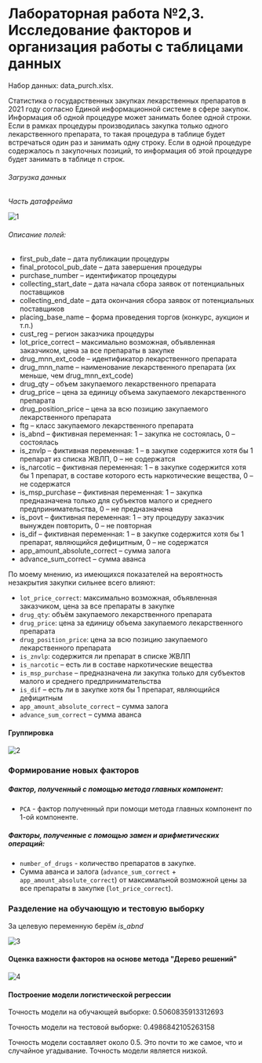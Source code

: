 # Лабораторная работа №2,3. Исследование факторов и организация работы с таблицами данных

Набор данных: data_purch.xlsx.

Статистика о государственных закупках лекарственных препаратов в 2021 году согласно Единой информационной системе в сфере закупок.
Информация  об  одной  процедуре  может  занимать  более  одной  строки.  
Если    в    рамках    процедуры    производилась    закупка    только    одного лекарственного препарата, 
то такая процедура в таблице будет встречаться один раз и занимать одну строку. 
Если в одной процедуре содержалось n закупочных  позиций,  то  информация  об  этой  процедуре  будет  занимать  в таблице n строк.

###### Загрузка данных

*Часть датафрейма*

![1](https://user-images.githubusercontent.com/94290501/230196655-e23cedd2-40b8-4e16-9b25-a2427617d8d7.jpg)

######  Описание полей:

* first_pub_date – дата публикации процедуры
* final_protocol_pub_date – дата завершения процедуры
* purchase_number – идентификатор процедуры
* collecting_start_date – дата начала сбора заявок от потенциальных поставщиков
* collecting_end_date – дата окончания сбора заявок от потенциальных поставщиков
* placing_base_name – форма проведения торгов (конкурс, аукцион и т.п.)
* cust_reg – регион заказчика процедуры
* lot_price_correct – максимально возможная, объявленная заказчиком, цена за все препараты в закупке
* drug_mnn_ext_code – идентификатор лекарственного препарата
* drug_mnn_name – наименование лекарственного препарата (их меньше, чем drug_mnn_ext_code)
* drug_qty – объем закупаемого лекарственного препарата
* drug_price – цена за единицу объема закупаемого лекарственного препарата
* drug_position_price – цена за всю позицию закупаемого лекарственного препарата
* ftg – класс закупаемого лекарственного препарата
* is_abnd – фиктивная переменная: 1 – закупка не состоялась, 0 – состоялась
* is_znvlp – фиктивная переменная: 1 – в закупке содержится хотя бы 1 препарат из списка ЖВЛП, 0 – не содержатся
* is_narcotic – фиктивная переменная: 1 – в закупке содержится хотя бы 1 препарат, в составе которого есть наркотические вещества, 0 – не содержатся
* is_msp_purchase – фиктивная переменная: 1 – закупка предназначена только для субъектов малого и среднего предпринимательства, 0 – не предназначена
* is_povt – фиктивная переменная: 1 – эту процедуру заказчик вынужден повторить, 0 – не повторная
* is_dif – фиктивная переменная: 1 – в закупке содержится хотя бы 1 препарат, являющийся дефицитным, 0 – не содержатся
* app_amount_absolute_correct – сумма залога
* advance_sum_correct – сумма аванса

По моему мнению, из имеющихся показателей на вероятность незакрытия закупки сильнее всего влияют:

- `lot_price_correct`: максимально возможная, объявленная заказчиком, цена за все препараты в закупке
- `drug_qty`: объём закупаемого лекарственного препарата
- `drug_price`: цена за единицу объема закупаемого лекарственного препарата
- `drug_position_price`: цена за всю позицию закупаемого лекарственного препарата
- `is_znvlp`: содержится ли препарат в списке ЖВЛП
- `is_narcotic` – есть ли в составе наркотические вещества
- `is_msp_purchase` – предназначена ли закупка только для субъектов малого и среднего предпринимательства
- `is_dif` – есть ли в закупке хотя бы 1 препарат, являющийся дефицитным
- `app_amount_absolute_correct` – сумма залога
- `advance_sum_correct` – сумма аванса

#### Группировка

![2](https://user-images.githubusercontent.com/94290501/230196686-9293ec85-cdd0-47a6-a256-b24ec67e1bc0.jpg)

### Формирование новых факторов

##### Фактор, полученный с помощью метода главных компонент:
- `PCA` - фактор полученный при помощи метода главных компонент по 1-ой компоненте.

##### Факторы, полученные с помощью замен и арифметических операций:
- `number_of_drugs` - количество препаратов в закупке.
- Сумма аванса и залога (`advance_sum_correct` + `app_amount_absolute_correct`) от максимальной возможной цены за все препараты в закупке (`lot_price_correct`).

### Разделение на обучающую и тестовую выборку

За целевую переменную берём *is_abnd*

![3](https://user-images.githubusercontent.com/94290501/230196722-14100352-c751-4ade-85c5-6fb1d3b837ab.jpg)

#### Оценка важности факторов на основе метода "Дерево решений" 

![4](https://user-images.githubusercontent.com/94290501/230197054-d798dafc-eb3d-4b6f-b642-9d4f91367de1.jpg)

#### Построение модели логистической регрессии

Точность модели на обучающей выборке: 0.5060835913312693

Точность модели на тестовой выборке: 0.4986842105263158

Точность модели составляет около 0.5. Это почти то же самое, что и случайное угадывание. Точность модели является низкой.
